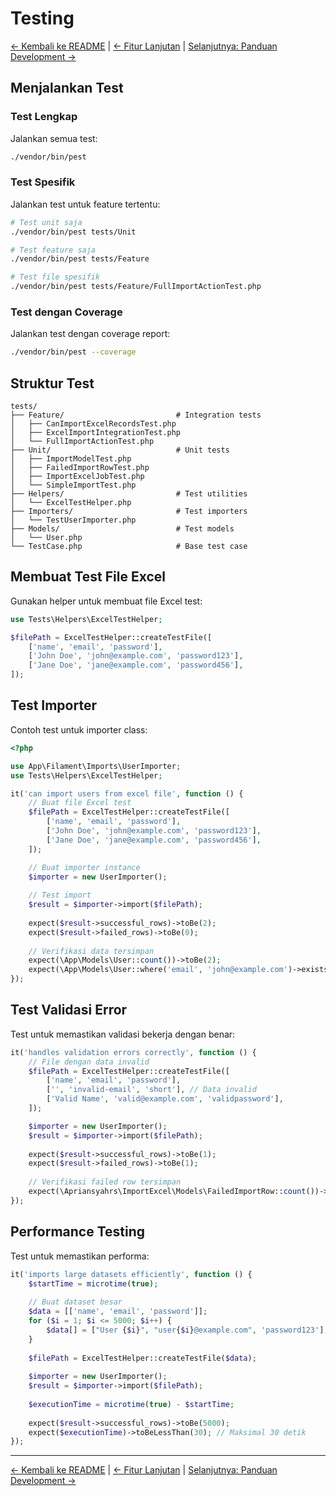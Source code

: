 # Testing

[← Kembali ke README](../README.md) | [← Fitur Lanjutan](fitur-lanjutan.md) | [Selanjutnya: Panduan Development →](panduan-development.md)

## Menjalankan Test

### Test Lengkap

Jalankan semua test:

```bash
./vendor/bin/pest
```

### Test Spesifik

Jalankan test untuk feature tertentu:

```bash
# Test unit saja
./vendor/bin/pest tests/Unit

# Test feature saja
./vendor/bin/pest tests/Feature

# Test file spesifik
./vendor/bin/pest tests/Feature/FullImportActionTest.php
```

### Test dengan Coverage

Jalankan test dengan coverage report:

```bash
./vendor/bin/pest --coverage
```

## Struktur Test

```
tests/
├── Feature/                         # Integration tests
│   ├── CanImportExcelRecordsTest.php
│   ├── ExcelImportIntegrationTest.php
│   └── FullImportActionTest.php
├── Unit/                            # Unit tests
│   ├── ImportModelTest.php
│   ├── FailedImportRowTest.php
│   ├── ImportExcelJobTest.php
│   └── SimpleImportTest.php
├── Helpers/                         # Test utilities
│   └── ExcelTestHelper.php
├── Importers/                       # Test importers
│   └── TestUserImporter.php
├── Models/                          # Test models
│   └── User.php
└── TestCase.php                     # Base test case
```

## Membuat Test File Excel

Gunakan helper untuk membuat file Excel test:

```php
use Tests\Helpers\ExcelTestHelper;

$filePath = ExcelTestHelper::createTestFile([
    ['name', 'email', 'password'],
    ['John Doe', 'john@example.com', 'password123'],
    ['Jane Doe', 'jane@example.com', 'password456'],
]);
```

## Test Importer

Contoh test untuk importer class:

```php
<?php

use App\Filament\Imports\UserImporter;
use Tests\Helpers\ExcelTestHelper;

it('can import users from excel file', function () {
    // Buat file Excel test
    $filePath = ExcelTestHelper::createTestFile([
        ['name', 'email', 'password'],
        ['John Doe', 'john@example.com', 'password123'],
        ['Jane Doe', 'jane@example.com', 'password456'],
    ]);

    // Buat importer instance
    $importer = new UserImporter();
    
    // Test import
    $result = $importer->import($filePath);
    
    expect($result->successful_rows)->toBe(2);
    expect($result->failed_rows)->toBe(0);
    
    // Verifikasi data tersimpan
    expect(\App\Models\User::count())->toBe(2);
    expect(\App\Models\User::where('email', 'john@example.com')->exists())->toBeTrue();
});
```

## Test Validasi Error

Test untuk memastikan validasi bekerja dengan benar:

```php
it('handles validation errors correctly', function () {
    // File dengan data invalid
    $filePath = ExcelTestHelper::createTestFile([
        ['name', 'email', 'password'],
        ['', 'invalid-email', 'short'], // Data invalid
        ['Valid Name', 'valid@example.com', 'validpassword'],
    ]);

    $importer = new UserImporter();
    $result = $importer->import($filePath);
    
    expect($result->successful_rows)->toBe(1);
    expect($result->failed_rows)->toBe(1);
    
    // Verifikasi failed row tersimpan
    expect(\Apriansyahrs\ImportExcel\Models\FailedImportRow::count())->toBe(1);
});
```

## Performance Testing

Test untuk memastikan performa:

```php
it('imports large datasets efficiently', function () {
    $startTime = microtime(true);
    
    // Buat dataset besar
    $data = [['name', 'email', 'password']];
    for ($i = 1; $i <= 5000; $i++) {
        $data[] = ["User {$i}", "user{$i}@example.com", 'password123'];
    }
    
    $filePath = ExcelTestHelper::createTestFile($data);
    
    $importer = new UserImporter();
    $result = $importer->import($filePath);
    
    $executionTime = microtime(true) - $startTime;
    
    expect($result->successful_rows)->toBe(5000);
    expect($executionTime)->toBeLessThan(30); // Maksimal 30 detik
});
```

---

[← Kembali ke README](../README.md) | [← Fitur Lanjutan](fitur-lanjutan.md) | [Selanjutnya: Panduan Development →](panduan-development.md)

